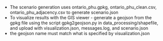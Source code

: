 - The scenario generation uses ontario_phu.gpkg, ontario_phu_clean.csv, ontario_phu_adjacency.csv to generate scenario.json
- To visualize results with the GIS viewer - generate a geojson from the gpkg file using the script gpkg2geojson.py in data_processing/shapefile, and upload with visualization.json, messages.log, and scenario.json
- the geojson name must match what is specified by visualization.json
